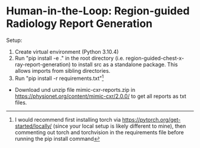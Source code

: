 # Human-in-the-Loop: Region-guided Radiology Report Generation

Setup:

1. Create virtual environment (Python 3.10.4)
2. Run "pip install -e ." in the root directory (i.e. region-guided-chest-x-ray-report-generation) to install src as a standalone package. This allows imports from sibling directories.
3. Run "pip install -r requirements.txt"[^1]

[^1]: I would recommend first installing torch via https://pytorch.org/get-started/locally/ (since your local setup is likely different to mine), then commenting out torch and torchvision in the requirements file before running the pip install command

- Download und unzip file mimic-cxr-reports.zip in https://physionet.org/content/mimic-cxr/2.0.0/
to get all reports as txt files.
